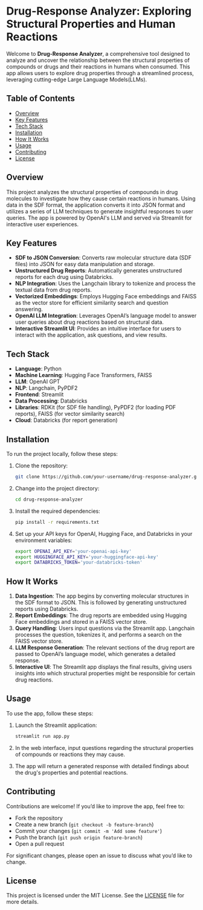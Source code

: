 # Drug-Response Analyzer: Exploring Structural Properties and Human Reactions

Welcome to **Drug-Response Analyzer**, a comprehensive tool designed to analyze and uncover the relationship between the structural properties of compounds or drugs and their reactions in humans when consumed. This app allows users to explore drug properties through a streamlined process, leveraging cutting-edge Large Language Models(LLMs).

## Table of Contents

- [Overview](#overview)
- [Key Features](#key-features)
- [Tech Stack](#tech-stack)
- [Installation](#installation)
- [How It Works](#how-it-works)
- [Usage](#usage)
- [Contributing](#contributing)
- [License](#license)

## Overview

This project analyzes the structural properties of compounds in drug molecules to investigate how they cause certain reactions in humans. Using data in the SDF format, the application converts it into JSON format and utilizes a series of LLM techniques to generate insightful responses to user queries. The app is powered by OpenAI's LLM and served via Streamlit for interactive user experiences.

## Key Features

- **SDF to JSON Conversion**: Converts raw molecular structure data (SDF files) into JSON for easy data manipulation and storage.
- **Unstructured Drug Reports**: Automatically generates unstructured reports for each drug using Databricks.
- **NLP Integration**: Uses the Langchain library to tokenize and process the textual data from drug reports.
- **Vectorized Embeddings**: Employs Hugging Face embeddings and FAISS as the vector store for efficient similarity search and question answering.
- **OpenAI LLM Integration**: Leverages OpenAI’s language model to answer user queries about drug reactions based on structural data.
- **Interactive Streamlit UI**: Provides an intuitive interface for users to interact with the application, ask questions, and view results.

## Tech Stack

- **Language**: Python
- **Machine Learning**: Hugging Face Transformers, FAISS
- **LLM**: OpenAI GPT
- **NLP**: Langchain, PyPDF2
- **Frontend**: Streamlit
- **Data Processing**: Databricks
- **Libraries**: RDKit (for SDF file handling), PyPDF2 (for loading PDF reports), FAISS (for vector similarity search)
- **Cloud**: Databricks (for report generation)

## Installation

To run the project locally, follow these steps:

1. Clone the repository:
    ```bash
    git clone https://github.com/your-username/drug-response-analyzer.git
    ```

2. Change into the project directory:
    ```bash
    cd drug-response-analyzer
    ```

3. Install the required dependencies:
    ```bash
    pip install -r requirements.txt
    ```

4. Set up your API keys for OpenAI, Hugging Face, and Databricks in your environment variables:
    ```bash
    export OPENAI_API_KEY='your-openai-api-key'
    export HUGGINGFACE_API_KEY='your-huggingface-api-key'
    export DATABRICKS_TOKEN='your-databricks-token'
    ```

## How It Works

1. **Data Ingestion**: The app begins by converting molecular structures in the SDF format to JSON. This is followed by generating unstructured reports using Databricks.
2. **Report Embeddings**: The drug reports are embedded using Hugging Face embeddings and stored in a FAISS vector store.
3. **Query Handling**: Users input questions via the Streamlit app. Langchain processes the question, tokenizes it, and performs a search on the FAISS vector store.
4. **LLM Response Generation**: The relevant sections of the drug report are passed to OpenAI’s language model, which generates a detailed response.
5. **Interactive UI**: The Streamlit app displays the final results, giving users insights into which structural properties might be responsible for certain drug reactions.

## Usage

To use the app, follow these steps:

1. Launch the Streamlit application:
    ```bash
    streamlit run app.py
    ```

2. In the web interface, input questions regarding the structural properties of compounds or reactions they may cause.

3. The app will return a generated response with detailed findings about the drug's properties and potential reactions.

## Contributing

Contributions are welcome! If you’d like to improve the app, feel free to:

- Fork the repository
- Create a new branch (`git checkout -b feature-branch`)
- Commit your changes (`git commit -m 'Add some feature'`)
- Push the branch (`git push origin feature-branch`)
- Open a pull request

For significant changes, please open an issue to discuss what you’d like to change.

## License

This project is licensed under the MIT License. See the [LICENSE](LICENSE) file for more details.

